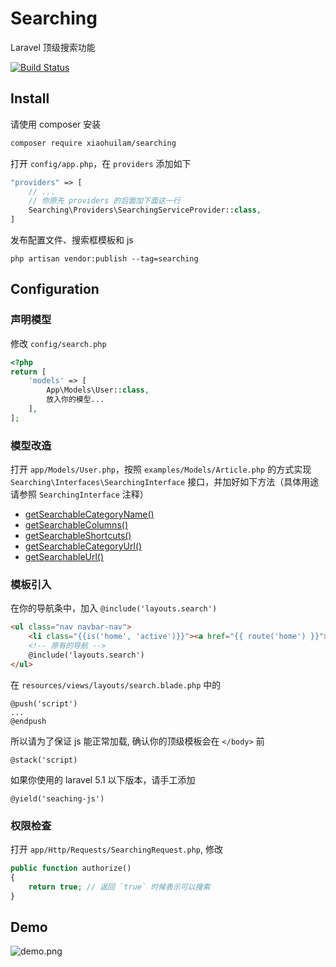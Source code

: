 # Searching

Laravel 顶级搜索功能

[![Build Status](https://travis-ci.com/xiaohuilam/searching.svg?branch=php5)](https://travis-ci.com/xiaohuilam/searching)

## Install

请使用 composer 安装
```bash
composer require xiaohuilam/searching
```

打开 `config/app.php`，在 `providers` 添加如下
```php
"providers" => [
    // ...
    // 你原先 providers 的后面加下面这一行
    Searching\Providers\SearchingServiceProvider::class,
]
```

发布配置文件、搜索框模板和 js
```
php artisan vendor:publish --tag=searching
```

## Configuration

### 声明模型
修改 `config/search.php`

```php
<?php
return [
    'models' => [
        App\Models\User::class,
        放入你的模型...
    ],
];
```

### 模型改造
打开 `app/Models/User.php`，按照 `examples/Models/Article.php` 的方式实现 `Searching\Interfaces\SearchingInterface` 接口，并加好如下方法（具体用途请参照 `SearchingInterface` 注释）

 * [getSearchableCategoryName()](https://github.com/xiaohuilam/searching/blob/php5/src/Interfaces/SearchingInterface.php#L22-L27)
 * [getSearchableColumns()](https://github.com/xiaohuilam/searching/blob/php5/src/Interfaces/SearchingInterface.php#L29-L34)
 * [getSearchableShortcuts()](https://github.com/xiaohuilam/searching/blob/php5/src/Interfaces/SearchingInterface.php#L36-L41)
 * [getSearchableCategoryUrl()](https://github.com/xiaohuilam/searching/blob/php5/src/Interfaces/SearchingInterface.php#L43-L48)
 * [getSearchableUrl()](https://github.com/xiaohuilam/searching/blob/php5/src/Interfaces/SearchingInterface.php#L50-L55)

### 模板引入
在你的导航条中，加入 `@include('layouts.search')`
```html
<ul class="nav navbar-nav">
    <li class="{{is('home', 'active')}}"><a href="{{ route('home') }}">首页</a></li>
    <!-- 原有的导航 -->
    @include('layouts.search')
</ul>
```

在 `resources/views/layouts/search.blade.php` 中的
```blade
@push('script')
...
@endpush
```

所以请为了保证 js 能正常加载, 确认你的顶级模板会在 `</body>` 前
```blade
@stack('script)
```

如果你使用的 laravel 5.1 以下版本，请手工添加
```blade
@yield('seaching-js')
```

### 权限检查
打开 `app/Http/Requests/SearchingRequest.php`, 修改

```php
public function authorize()
{
    return true; // 返回 `true` 时候表示可以搜索
}
```

## Demo

![demo.png](https://i.loli.net/2018/12/15/5c14e92b743c4.png)
